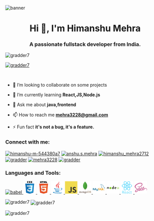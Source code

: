 <img src="https://miro.medium.com/proxy/1*OF0xEMkWBv-69zvmNs6RDQ.gif" alt="banner"></img>

<h1 align="center">Hi 👋, I'm Himanshu Mehra</h1>
<h3 align="center">A passionate fullstack developer from India.</h3>


<p align="left"> <img src="https://komarev.com/ghpvc/?username=gradder7&label=Profile%20views&color=0e75b6&style=flat" alt="gradder7" /> </p>


<p align="left"> <a href="https://github.com/ryo-ma/github-profile-trophy"><img src="https://github-profile-trophy.vercel.app/?username=gradder7" alt="gradder7" /></a> </p>

<p align="left"> <a href="https://twitter.com/" target="blank"><img src="https://img.shields.io/twitter/follow/?logo=twitter&style=for-the-badge" alt="" /></a> </p>

- 💞️ I’m looking to collaborate on some projects

- 🌱 I’m currently learning **React,JS,Node.js**

- 💬 Ask me about **java,frontend**

- 📫 How to reach me **mehra3228@gmail.com**

- ⚡ Fun fact **it's not a bug, it's a feature.**

<h3 align="left">Connect with me:</h3>
<p align="left">
<a href="https://linkedin.com/in/himanshu-m-544380a7" target="blank"><img align="center" src="https://raw.githubusercontent.com/rahuldkjain/github-profile-readme-generator/master/src/images/icons/Social/linked-in-alt.svg" alt="himanshu-m-544380a7" height="30" width="40" /></a>
<a href="https://fb.com/anshu.s.mehra" target="blank"><img align="center" src="https://raw.githubusercontent.com/rahuldkjain/github-profile-readme-generator/master/src/images/icons/Social/facebook.svg" alt="anshu.s.mehra" height="30" width="40" /></a>
<a href="https://instagram.com/himanshu_mehra2712" target="blank"><img align="center" src="https://raw.githubusercontent.com/rahuldkjain/github-profile-readme-generator/master/src/images/icons/Social/instagram.svg" alt="himanshu_mehra2712" height="30" width="40" /></a>
<a href="https://www.codechef.com/users/gradder" target="blank"><img align="center" src="https://cdn.jsdelivr.net/npm/simple-icons@3.1.0/icons/codechef.svg" alt="gradder" height="30" width="40" /></a>
<a href="https://www.hackerrank.com/mehra3228" target="blank"><img align="center" src="https://raw.githubusercontent.com/rahuldkjain/github-profile-readme-generator/master/src/images/icons/Social/hackerrank.svg" alt="mehra3228" height="30" width="40" /></a>
<a href="https://www.leetcode.com/gradder" target="blank"><img align="center" src="https://raw.githubusercontent.com/rahuldkjain/github-profile-readme-generator/master/src/images/icons/Social/leet-code.svg" alt="gradder" height="30" width="40" /></a>
</p>

<h3 align="left">Languages and Tools:</h3>
<p align="left"> <a href="https://babeljs.io/" target="_blank" rel="noreferrer"> <img src="https://www.vectorlogo.zone/logos/babeljs/babeljs-icon.svg" alt="babel" width="40" height="40"/> </a> <a href="https://www.w3schools.com/css/" target="_blank" rel="noreferrer"> <img src="https://raw.githubusercontent.com/devicons/devicon/master/icons/css3/css3-original-wordmark.svg" alt="css3" width="40" height="40"/> </a> <a href="https://www.w3.org/html/" target="_blank" rel="noreferrer"> <img src="https://raw.githubusercontent.com/devicons/devicon/master/icons/html5/html5-original-wordmark.svg" alt="html5" width="40" height="40"/> </a> <a href="https://www.java.com" target="_blank" rel="noreferrer"> <img src="https://raw.githubusercontent.com/devicons/devicon/master/icons/java/java-original.svg" alt="java" width="40" height="40"/> </a> <a href="https://developer.mozilla.org/en-US/docs/Web/JavaScript" target="_blank" rel="noreferrer"> <img src="https://raw.githubusercontent.com/devicons/devicon/master/icons/javascript/javascript-original.svg" alt="javascript" width="40" height="40"/> </a> <a href="https://www.mongodb.com/" target="_blank" rel="noreferrer"> <img src="https://raw.githubusercontent.com/devicons/devicon/master/icons/mongodb/mongodb-original-wordmark.svg" alt="mongodb" width="40" height="40"/> </a> <a href="https://www.mysql.com/" target="_blank" rel="noreferrer"> <img src="https://raw.githubusercontent.com/devicons/devicon/master/icons/mysql/mysql-original-wordmark.svg" alt="mysql" width="40" height="40"/> </a> <a href="https://nodejs.org" target="_blank" rel="noreferrer"> <img src="https://raw.githubusercontent.com/devicons/devicon/master/icons/nodejs/nodejs-original-wordmark.svg" alt="nodejs" width="40" height="40"/> </a> <a href="https://reactjs.org/" target="_blank" rel="noreferrer"> <img src="https://raw.githubusercontent.com/devicons/devicon/master/icons/react/react-original-wordmark.svg" alt="react" width="40" height="40"/> </a> <a href="https://sass-lang.com" target="_blank" rel="noreferrer"> <img src="https://raw.githubusercontent.com/devicons/devicon/master/icons/sass/sass-original.svg" alt="sass" width="40" height="40"/> </a> </p>

<p><img align="left" src="https://github-readme-stats.vercel.app/api/top-langs?username=gradder7&show_icons=true&locale=en&layout=compact" alt="gradder7" /></p>

<p>&nbsp;<img align="center" src="https://github-readme-stats.vercel.app/api?username=gradder7&show_icons=true&locale=en" alt="gradder7" /></p>

<p><img align="center" src="https://github-readme-streak-stats.herokuapp.com/?user=gradder7&" alt="gradder7" /></p>
